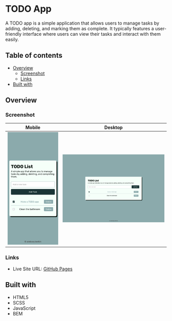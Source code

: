 # TODO App

A TODO app is a simple application that allows users to manage tasks by adding, deleting, and marking them as complete. It typically features a user-friendly interface where users can view their tasks and interact with them easily.

## Table of contents

- [Overview](#overview)
  - [Screenshot](#screenshot)
  - [Links](#links)
- [Built with](#built-with)

## Overview

### Screenshot

|               Mobile                |                Desktop                |
| :---------------------------------: | :-----------------------------------: |
| ![Mobile](./screenshots/mobile.png) | ![Desktop](./screenshots/desktop.png) |

### Links

- Live Site URL: [GitHub Pages](https://aleksey-kerkin.github.io/todo-app/)

## Built with

- HTML5
- SCSS
- JavaScript
- BEM
